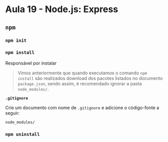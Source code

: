# Aula 19 - Node.js: Express

## `npm`

### `npm init`

### `npm install`

Responsável por instalar 

> Vimos anteriormente que quando executamos o comando `npm install` são realizados download dos pacotes listados no documento `package.json`, sendo assim, é recomendado ignorar a pasta `node_modules/`.

**`.gitignore`**

Crie um documento com nome de `.gitignore` e adicione o código-fonte a seguir:

```
node_modules/
```

### `npm uninstall`

